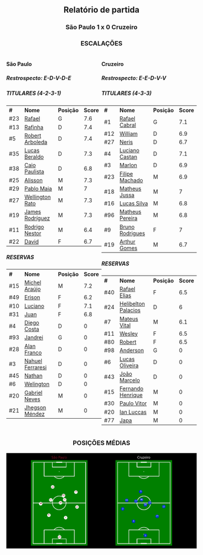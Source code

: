 <h2 style="text-align: center;">Relatório de partida</h3>

<h3 style="text-align: center;">São Paulo 1 x 0 Cruzeiro</h3>

<h3 style="text-align: center;">ESCALAÇÕES</h3>

<div style="text-align: left; display: grid; grid-template-columns: 1fr 1fr;">
  <div>
    <h4>São Paulo</h4>
    <h5>Restrospecto: E-D-V-D-E</h5>
    <table>
        <h5>TITULARES (4-2-3-1)</h5>
        <th>
        #
        </th>
        <th>
        Nome
        </th>
        <th>
        Posição
        </th>
        <th>
        Score
        </th>
        <tr>
            <td>#23
            </td>
            <td><a href="../players/11067295_33132.md">Rafael</a>
            </td>
            <td>G
            </td>
            <td>7.6
            </td>
        </tr><tr>
            <td>#13
            </td>
            <td><a href="../players/11067295_12634.md">Rafinha</a>
            </td>
            <td>D
            </td>
            <td>7.4
            </td>
        </tr><tr>
            <td>#5
            </td>
            <td><a href="../players/11067295_338937.md">Robert Arboleda</a>
            </td>
            <td>D
            </td>
            <td>7.4
            </td>
        </tr><tr>
            <td>#35
            </td>
            <td><a href="../players/11067295_1108441.md">Lucas Beraldo</a>
            </td>
            <td>D
            </td>
            <td>7.3
            </td>
        </tr><tr>
            <td>#38
            </td>
            <td><a href="../players/11067295_931591.md">Caio Paulista</a>
            </td>
            <td>D
            </td>
            <td>6.8
            </td>
        </tr><tr>
            <td>#25
            </td>
            <td><a href="../players/11067295_291723.md">Alisson</a>
            </td>
            <td>M
            </td>
            <td>7.3
            </td>
        </tr><tr>
            <td>#29
            </td>
            <td><a href="../players/11067295_1120721.md">Pablo Maia</a>
            </td>
            <td>M
            </td>
            <td>7
            </td>
        </tr><tr>
            <td>#27
            </td>
            <td><a href="../players/11067295_865356.md">Wellington Rato</a>
            </td>
            <td>M
            </td>
            <td>7.3
            </td>
        </tr><tr>
            <td>#19
            </td>
            <td><a href="../players/11067295_107414.md">James Rodríguez</a>
            </td>
            <td>M
            </td>
            <td>7.3
            </td>
        </tr><tr>
            <td>#11
            </td>
            <td><a href="../players/11067295_905461.md">Rodrigo Nestor</a>
            </td>
            <td>M
            </td>
            <td>6.4
            </td>
        </tr><tr>
            <td>#22
            </td>
            <td><a href="../players/11067295_840291.md">David</a>
            </td>
            <td>F
            </td>
            <td>6.7
            </td>
        </tr>
        </table>
        <table>
        <h5> RESERVAS</h5>
        <th>
        #
        </th>
        <th>
        Nome
        </th>
        <th>
        Posição
        </th>
        <th>
        Score
        </th>
        <tr>
            <td>#15
            </td>
            <td><a href="../players/11067295_924857.md">Michel Araújo</a>
            </td>
            <td>M
            </td>
            <td>7.2
            </td>
        </tr><tr>
            <td>#49
            </td>
            <td><a href="../players/11067295_1089111.md">Erison</a>
            </td>
            <td>F
            </td>
            <td>6.2
            </td>
        </tr><tr>
            <td>#10
            </td>
            <td><a href="../players/11067295_282557.md">Luciano</a>
            </td>
            <td>F
            </td>
            <td>7.1
            </td>
        </tr><tr>
            <td>#31
            </td>
            <td><a href="../players/11067295_1009928.md">Juan</a>
            </td>
            <td>F
            </td>
            <td>6.8
            </td>
        </tr><tr>
            <td>#4
            </td>
            <td><a href="../players/11067295_995293.md">Diego Costa</a>
            </td>
            <td>D
            </td>
            <td>0
            </td>
        </tr><tr>
            <td>#93
            </td>
            <td><a href="../players/11067295_874979.md">Jandrei</a>
            </td>
            <td>G
            </td>
            <td>0
            </td>
        </tr><tr>
            <td>#28
            </td>
            <td><a href="../players/11067295_875402.md">Alan Franco</a>
            </td>
            <td>D
            </td>
            <td>0
            </td>
        </tr><tr>
            <td>#3
            </td>
            <td><a href="../players/11067295_881215.md">Nahuel Ferraresi</a>
            </td>
            <td>D
            </td>
            <td>0
            </td>
        </tr><tr>
            <td>#45
            </td>
            <td><a href="../players/11067295_1116955.md">Nathan</a>
            </td>
            <td>D
            </td>
            <td>0
            </td>
        </tr><tr>
            <td>#6
            </td>
            <td><a href="../players/11067295_1009920.md">Welington</a>
            </td>
            <td>D
            </td>
            <td>0
            </td>
        </tr><tr>
            <td>#20
            </td>
            <td><a href="../players/11067295_875294.md">Gabriel Neves</a>
            </td>
            <td>M
            </td>
            <td>0
            </td>
        </tr><tr>
            <td>#21
            </td>
            <td><a href="../players/11067295_590150.md">Jhegson Méndez</a>
            </td>
            <td>M
            </td>
            <td>0
            </td>
        </tr>
     </table>
</div>
  <div>
    <h4>Cruzeiro</h4>
    <h5>Restrospecto: E-E-D-V-V</h5>
    <table>
        <h5>TITULARES (4-3-3)</h5>
        <th>
        #
        </th>
        <th>
        Nome
        </th>
        <th>
        Posição
        </th>
        <th>
        Score
        </th>
        <tr>
            <td>#1
            </td>
            <td><a href="../players/11067295_124980.md">Rafael Cabral</a>
            </td>
            <td>G
            </td>
            <td>7.1
            </td>
        </tr><tr>
            <td>#12
            </td>
            <td><a href="../players/11067295_604274.md">William</a>
            </td>
            <td>D
            </td>
            <td>6.9
            </td>
        </tr><tr>
            <td>#27
            </td>
            <td><a href="../players/11067295_840247.md">Neris</a>
            </td>
            <td>D
            </td>
            <td>6.7
            </td>
        </tr><tr>
            <td>#4
            </td>
            <td><a href="../players/11067295_845110.md">Luciano Castan</a>
            </td>
            <td>D
            </td>
            <td>7.1
            </td>
        </tr><tr>
            <td>#3
            </td>
            <td><a href="../players/11067295_870787.md">Marlon</a>
            </td>
            <td>D
            </td>
            <td>6.9
            </td>
        </tr><tr>
            <td>#23
            </td>
            <td><a href="../players/11067295_844601.md">Filipe Machado</a>
            </td>
            <td>M
            </td>
            <td>6.9
            </td>
        </tr><tr>
            <td>#18
            </td>
            <td><a href="../players/11067295_794849.md">Matheus Jussa</a>
            </td>
            <td>M
            </td>
            <td>7
            </td>
        </tr><tr>
            <td>#16
            </td>
            <td><a href="../players/11067295_245159.md">Lucas Silva</a>
            </td>
            <td>M
            </td>
            <td>6.8
            </td>
        </tr><tr>
            <td>#96
            </td>
            <td><a href="../players/11067295_377238.md">Matheus Pereira</a>
            </td>
            <td>M
            </td>
            <td>6.8
            </td>
        </tr><tr>
            <td>#9
            </td>
            <td><a href="../players/11067295_817650.md">Bruno Rodrigues</a>
            </td>
            <td>F
            </td>
            <td>7
            </td>
        </tr><tr>
            <td>#19
            </td>
            <td><a href="../players/11067295_822524.md">Arthur Gomes</a>
            </td>
            <td>M
            </td>
            <td>6.7
            </td>
        </tr>
        </table>
        <table>
        <h5> RESERVAS</h5>
        <th>
        #
        </th>
        <th>
        Nome
        </th>
        <th>
        Posição
        </th>
        <th>
        Score
        </th>
        <tr>
            <td>#40
            </td>
            <td><a href="../players/11067295_928527.md">Rafael Elias</a>
            </td>
            <td>F
            </td>
            <td>6.5
            </td>
        </tr><tr>
            <td>#24
            </td>
            <td><a href="../players/11067295_329597.md">Helibelton Palacios</a>
            </td>
            <td>D
            </td>
            <td>6
            </td>
        </tr><tr>
            <td>#7
            </td>
            <td><a href="../players/11067295_823653.md">Mateus Vital</a>
            </td>
            <td>M
            </td>
            <td>6.1
            </td>
        </tr><tr>
            <td>#11
            </td>
            <td><a href="../players/11067295_985766.md">Wesley</a>
            </td>
            <td>F
            </td>
            <td>6.5
            </td>
        </tr><tr>
            <td>#80
            </td>
            <td><a href="../players/11067295_1500254.md">Robert</a>
            </td>
            <td>F
            </td>
            <td>6.5
            </td>
        </tr><tr>
            <td>#98
            </td>
            <td><a href="../players/11067295_942061.md">Anderson</a>
            </td>
            <td>G
            </td>
            <td>0
            </td>
        </tr><tr>
            <td>#6
            </td>
            <td><a href="../players/11067295_867907.md">Lucas Oliveira</a>
            </td>
            <td>D
            </td>
            <td>0
            </td>
        </tr><tr>
            <td>#43
            </td>
            <td><a href="../players/11067295_978638.md">João Marcelo</a>
            </td>
            <td>D
            </td>
            <td>0
            </td>
        </tr><tr>
            <td>#15
            </td>
            <td><a href="../players/11067295_1067634.md">Fernando Henrique</a>
            </td>
            <td>M
            </td>
            <td>0
            </td>
        </tr><tr>
            <td>#30
            </td>
            <td><a href="../players/11067295_881153.md">Paulo Vitor</a>
            </td>
            <td>M
            </td>
            <td>0
            </td>
        </tr><tr>
            <td>#20
            </td>
            <td><a href="../players/11067295_1046496.md">Ian Luccas</a>
            </td>
            <td>M
            </td>
            <td>0
            </td>
        </tr><tr>
            <td>#77
            </td>
            <td><a href="../players/11067295_1466777.md">Japa</a>
            </td>
            <td>M
            </td>
            <td>0
            </td>
        </tr>
     </table>
  </div>
</div>

<h3 style="text-align: center;">POSIÇÕES MÉDIAS</h3>
<img src=avg_positions/11067295.png>